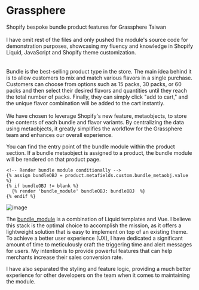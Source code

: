 # Grassphere
Shopify bespoke bundle product features for Grassphere Taiwan
<br />
<br />
I have omit rest of the files and only pushed the module's source code for demonstration purposes, 
showcasing my fluency and knowledge in Shopify Liquid, JavaScript and Shopify theme customization.<br />
<br />
<br />
Bundle is the best-selling product type in the store. The main idea behind it is to allow customers to mix and match various flavors in a single purchase. Customers can choose from options such as 15 packs, 30 packs, or 60 packs and then select their desired flavors and quantities until they reach the total number of packs. Finally, they can simply click "add to cart," and the unique flavor combination will be added to the cart instantly.
<br />
<br />
We have chosen to leverage Shopify's new feature, metaobjects, to store the contents of each bundle and flavor variants. By centralizing the data using metaobjects, it greatly simplifies the workflow for the Grassphere team and enhances our overall experience.

You can find the entry point of the bundle module within the product section. If a bundle metaobject is assigned to a product, the bundle module will be rendered on that product page.

    <!-- Render bundle module conditionally -->
    {% assign bundleOBJ = product.metafields.custom.bundle_metaobj.value %}       
    {% if bundleOBJ != blank %}
      {% render 'bundle_module' bundleOBJ: bundleOBJ  %}
    {% endif %}
    
![image](https://github.com/MinreyP/Grassphere/assets/63085418/b1fb4347-da76-4be7-b902-4061887116b5)

The [bundle_module](https://github.com/MinreyP/Grassphere/blob/51b066336ee64c09189c1f13da48308b72ebfac7/snippets/bundle_module.liquid)
is a combination of Liquid templates and Vue. I believe this stack is the optimal choice to accomplish the mission, as it offers a lightweight solution that is easy to implement on top of an existing theme.
To achieve a better user experience (UX), I have dedicated a significant amount of time to meticulously craft the triggering time and alert messages for users. My intention is to provide powerful features that can help merchants increase their sales conversion rate.

I have also separated the styling and feature logic, providing a much better experience for other developers on the team when it comes to maintaining the module.

